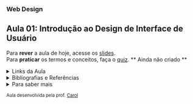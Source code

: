 ### Web Design
## Aula 01: Introdução ao Design de Interface de Usuário

Para **rever** a aula de hoje, acesse os [slides](https://www.canva.com/design/DAFuvCfXXkk/tVYjxy0FdBd5r9cD3n9gpw/edit?utm_content=DAFuvCfXXkk&utm_campaign=designshare&utm_medium=link2&utm_source=sharebutton). <br>
Para **praticar** os termos e conceitos, faça o [quiz](https://quizizz.com/admin/quiz/6509a489617e5b592eca3c0b?searchLocale=). ** Ainda não criado **

<details>
<summary>Links da Aula</summary>

Notion <br>
●[Projeto de Equipe](https://awesome-van-64d.notion.site/Livraria-Drachen-3a2f946befae4058b97f3b4d3ce0d322?pvs=4)

Extensão Chrome <br>
●[GoFullPage](https://chrome.google.com/webstore/detail/gofullpage-full-page-scre/fdpohaocaechififmbbbbbknoalclacl?utm_source=ext_sidebar&hl=pt-BR)

Figma <br>
●[Projeto Base](https://www.figma.com/file/Lk1j090fkZcutgecncrZDJ/Livraria-Drachen?type=whiteboard&node-id=0-1)<br>

</details>

<details>
<summary>Bibliografias e Referências</summary>

| Assunto | Referência |
| :-----: | :--------: |
| Briefing |   [Link1](https://profandreagarcia.files.wordpress.com/2015/05/briefingparadesenvolvimentodewebsites-131127064357-phpapp02.pdf) [Link2](https://neilpatel.com/br/blog/como-criar-um-briefing/)    |
| Notion | [Link1](https://www.notion.so/pt-br/help/guides/notion-fit-tool-ecosystem) [Link2](https://www.oitchau.com.br/blog/como-usar-o-notion/#:~:text=O%20Notion%20%C3%A9%20uma%20ferramenta,lembretes%20em%20um%20s%C3%B3%20lugar) |
| RoadMap | [Link1](https://miro.com/pt/agile/o-que-e-roadmap/) [Link2](https://fia.com.br/blog/roadmap/) |
| Benchmarking | [Link1](https://fia.com.br/blog/benchmarking-o-que-e-objetivo-tipos-como-fazer-e-exemplos/#:~:text=Basicamente%2C%20o%20benchmarking%20consiste%20em,sobre%20sua%20carreira%2C%20por%20exemplo.) [Link2](https://resultadosdigitais.com.br/marketing/benchmarking/) |
| MoodBoard | [Link1](https://rockcontent.com/br/blog/moodboard/) [Link2](https://www.canva.com/pt_br/aprenda/moodboard/) |
| Prototipagem | [Link1](https://49educacao.com.br/mvp/prototipagem/) [Link2](https://medium.com/aela/quais-s%C3%A3o-as-melhores-ferramentas-de-prototipagem-de-interface-ui-ux-9b36155eef7a) |

</details>

<details>
<summary>Para saber mais</summary>


Ferramentas de Elaboração de Wireframes <br>
●[Axure](www.axure.com) (Win/Mac)<br>
●[Just in Mind](www.justinmind.com) (Win/Mac)<br>
●[OmniGraffle](www.omnigroup.com) (Mac)<br>
●[SmartDrawn](www.smartdraw.com) (Win)<br>
●[iRise](www.irise.com) (Win)<br>
●[Balsamiq](www.balsamiq.com) (Win/Mac e online)<br>
●[Gliffy](www.gliffy.com) (online)<br>

Sites de Referências
●[Dribble](https://dribbble.com/)<br>
●[Pinterest](https://br.pinterest.com/)<br>
●[Beehance](https://www.behance.net/onboarding/adobe)<br>
●[Mininal.Gallery](https://minimal.gallery/)

| Assunto | Referência |
| :-----: | :--------: |
| Marca | [Link1](https://www.shopify.com/br/blog/como-construir-sua-propria-marca-do-zero) [Link2](https://www.locaweb.com.br/blog/temas/primeiros-passos/como-criar-uma-marca/) |
| Identidade Visual | [Link1](https://br.hubspot.com/blog/marketing/identidade-visual#:~:text=O%20que%20%C3%A9%20identidade%20visual,personalidade%20e%20nicho%20de%20atua%C3%A7%C3%A3o.) [Link2](https://pontodesign.com.br/entenda-como-criar-uma-identidade-visual-adequada-para-sua-marca/) |
| UX/UI Design | [Link1](https://aelaschool.com/pt/experienciadousuario/qual-a-diferenca-entre-ux-e-ui-design-entenda-de-uma-vez/) [Link2](https://www.hostinger.com.br/tutoriais/o-que-e-ux-design) |
| Figma | [Link1](https://www.hostgator.com.br/blog/figma-descubra-o-passo-a-passo-para-usar-esta-ferramenta/) [Link2](https://awari.com.br/guia-figma/?utm_source=blog&utm_campaign=projeto+blog&utm_medium=Guia%20do%20Figma:%20Tutorial%20Completo%20para%20iniciantes) |

</details>

<sup> Aula desenvolvida pela prof. [Carol](https://github.com/CaroliniSimoes) </sup>
